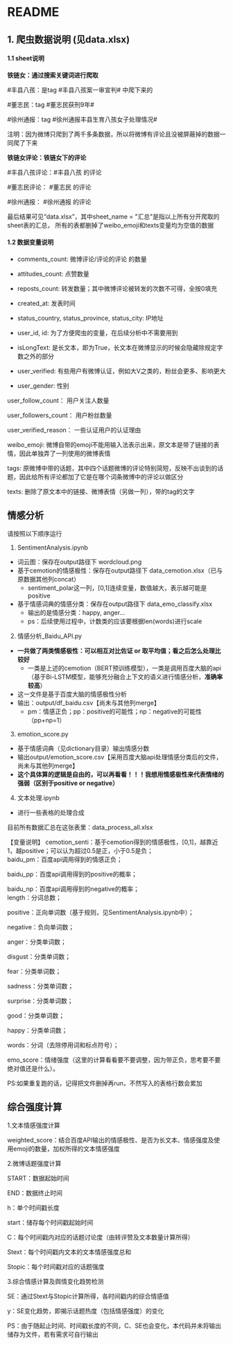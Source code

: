 # README
## 1. 爬虫数据说明 (见data.xlsx)

#### 1.1 sheet说明

**铁链女：通过搜索关键词进行爬取**

\#丰县八孩：是tag #丰县八孩案一审宣判# 中爬下来的

\#董志民：tag #董志民获刑9年#

\#徐州通报：tag #徐州通报丰县生育八孩女子处理情况#

注明：因为微博只爬到了两千多条数据，所以将微博有评论且没被屏蔽掉的数据一同爬了下来

**铁链女评论：铁链女下的评论**

\#丰县八孩评论：#丰县八孩 的评论

\#董志民评论： #董志民 的评论

\#徐州通报： #徐州通报 的评论

最后结果可见“data.xlsx”，其中sheet_name = "汇总"是指以上所有分开爬取的sheet表的汇总， 所有的表都删掉了weibo_emoji和texts变量均为空值的数据


#### 1.2 数据变量说明

- comments_count: 微博评论/评论的评论 的数量

- attitudes_count: 点赞数量

- reposts_count: 转发数量；其中微博评论被转发的次数不可得，全按0填充

- created_at: 发表时间

- status_country, status_province, status_city: IP地址

- user_id, id: 为了方便爬虫的变量，在后续分析中不需要用到

- isLongText: 是长文本，即为True，长文本在微博显示的时候会隐藏除规定字数之外的部分

- user_verified: 有些用户有微博认证，例如大V之类的，粉丝会更多、影响更大

- user_gender: 性别

user_follow_count： 用户关注人数量

user_followers_count： 用户粉丝数量

user_verified_reason： 一些认证用户的认证理由

weibo_emoji: 微博自带的emoji不能用输入法表示出来，原文本是带了链接的表情，因此单独弄了一列使用的微博表情

tags: 原微博中带的话题，其中四个话题微博的评论特别简短，反映不出谈到的话题，因此给所有评论都加了它是在哪个词条微博中的评论以做区分

texts: 删除了原文本中的链接、微博表情（另做一列），带的tag的文字

## 情感分析

请按照以下顺序运行

1. SentimentAnalysis.ipynb
- 词云图：保存在output路径下 wordcloud.png
- 基于cemotion的情感极性：保存在output路径下 data_cemotion.xlsx（已与原数据其他列concat）
  - sentiment_polar这一列，[0,1]连续变量，数值越大，表示越可能是positive
- 基于情感词典的情感分类：保存在output路径下 data_emo_classify.xlsx
  - 输出的是情感分类：happy, anger...
  - ps：后续使用过程中，计数类的应该要根据len(words)进行scale

2. 情感分析_Baidu_API.py
- **一共做了两类情感极性：可以相互对比佐证 or 取平均值；看之后怎么处理比较好**
  - 一类是上述的cemotion（BERT预训练模型），一类是调用百度大脑的api（基于Bi-LSTM模型，能够充分融合上下文的语义进行情感分析，**准确率较高**）
- 这一文件是基于百度大脑的情感极性分析
- 输出：output/df_baidu.csv【尚未与其他列merge】
  - pm：情感正负；pp：positive的可能性；np：negative的可能性（pp+np=1）

3. emotion_score.py
- 基于情感词典（见dictionary目录）输出情感分数
- 输出output/emotion_score.csv【采用百度大脑api处理情感分类后的文件，尚未与其他列merge】
- **这个具体算的逻辑是自由的，可以再看看！！！我想用情感极性来代表情绪的强弱（区别于positive or negative）**

4. 文本处理.ipynb
- 进行一些表格的处理合成

目前所有数据汇总在这张表里：data_process_all.xlsx

【变量说明】
cemotion_senti：基于cemotion得到的情感极性，[0,1]，越靠近1，越positive；可以认为超过0.5是正，小于0.5是负；
<br/> 
baidu_pm：百度api调用得到的情感正负；

baidu_pp：百度api调用得到的positive的概率；

baidu_np：百度api调用得到的negative的概率；
<br/> 
length：分词总数；

positive：正向单词数（基于规则，见SentimentAnalysis.ipynb中）；

negative：负向单词数；

anger：分类单词数；

disgust：分类单词数；

fear：分类单词数；

sadness：分类单词数；

surprise：分类单词数；

good：分类单词数；

happy：分类单词数；

words：分词（去除停用词和标点符号）；

emo_score：情绪强度（这里的计算看看要不要调整，因为带正负，思考要不要绝对值还是什么）。


PS:如果重复跑的话，记得把文件删掉再run，不然写入的表格行数会累加


## 综合强度计算

1.文本情感强度计算

weighted_score：结合百度API输出的情感极性、是否为长文本、情感强度及使用emoji的数量，加权所得的文本情感强度



2.微博话题强度计算

START：数据起始时间

END：数据终止时间

h：单个时间戳长度

start：储存每个时间戳起始时间

C：每个时间戳内对应的话题讨论度（由转评赞及文本数量计算所得）

Stext：每个时间戳内文本的文本情感强度总和

Stopic：每个时间戳对应的话题强度


3.综合情感计算及舆情变化趋势检测

SE：通过Stext与Stopic计算所得，各时间戳内的综合情感值

y：SE变化趋势，即揭示话题热度（包括情感强度）的变化

PS：由于随起止时间、时间戳长度的不同，C、SE也会变化，本代码并未将输出储存为文件，若有需求可自行输出